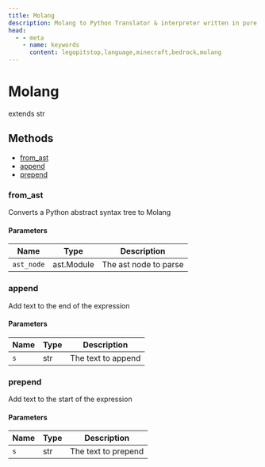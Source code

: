 ```yaml
---
title: Molang
description: Molang to Python Translator & interpreter written in pure Python.
head:
  - - meta
    - name: keywords
      content: legopitstop,language,minecraft,bedrock,molang
---
```


# Molang

extends str

## Methods

- [from_ast](#from_ast)
- [append](#append)
- [prepend](#prepend)

### from_ast

Converts a Python abstract syntax tree to Molang

#### Parameters

| Name       | Type       | Description           |
| ---------- | ---------- | --------------------- |
| `ast_node` | ast.Module | The ast node to parse |

### append

Add text to the end of the expression

#### Parameters

| Name | Type | Description        |
| ---- | ---- | ------------------ |
| `s`  | str  | The text to append |

### prepend

Add text to the start of the expression

#### Parameters

| Name | Type | Description         |
| ---- | ---- | ------------------- |
| `s`  | str  | The text to prepend |
